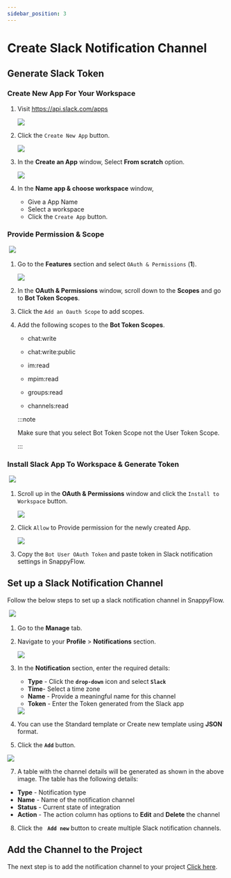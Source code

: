 ```yaml
---
sidebar_position: 3 
---
```

# Create Slack Notification Channel

## Generate Slack Token
### Create New App For Your Workspace

1. Visit https://api.slack.com/apps

   <img src="/img/Notifications/Slack/image_4.png" />

2. Click the `Create New App` button.

   <img src="/img/Notifications/Slack/image_7.png" />

3. In the **Create an App** window, Select **From scratch** option.

   <img src="/img/Notifications/Slack/image_8.png" />

4. In the **Name app & choose workspace** window,

   - Give a App Name
   - Select a workspace 
   - Click the `Create App` button.

### Provide Permission & Scope

​       <img src="/img/Notifications/Slack/image_10.png" />

1. Go to the **Features** section and select `OAuth & Permissions` (**1**).

   <img src="/img/Notifications/Slack/image_11.png" />

2. In the **OAuth & Permissions** window, scroll down to the **Scopes** and go to **Bot Token Scopes**.

3. Click the `Add an Oauth Scope` to add scopes.

4. Add the following scopes to the **Bot Token Scopes**.

   - chat:write

   - chat:write:public
   - im:read
   - mpim:read
   - groups:read
   - channels:read

   :::note

   Make sure that you select Bot Token Scope not the User Token Scope. 

   :::

### Install Slack App To Workspace & Generate Token

​       <img src="/img/Notifications/Slack/image_13.png" />

1. Scroll up in the **OAuth & Permissions** window and click the `Install to Workspace` button.

   <img src="/img/Notifications/Slack/image_14.png" />

2. Click `Allow` to Provide permission for the newly created App.

   <img src="/img/Notifications/Slack/image_15.png" />

3. Copy the `Bot User OAuth Token` and paste token in Slack notification settings in SnappyFlow.

## Set up a Slack Notification Channel

Follow the below steps to set up a slack notification channel in SnappyFlow.

​       <img src="/img/Notifications/Slack/image_21.png" />

1. Go to the **Manage** tab.

2. Navigate to your **Profile** > **Notifications** section.

   <img src="/img/Notifications/Slack/image_18.png" />

3. In the **Notification** section, enter the required details:

   - **Type** - Click the **`drop-down`** icon and select **`Slack`**
   - **Time**- Select a time zone
   - **Name** - Provide a meaningful name for this channel
   - **Token** - Enter the Token generated from the Slack app

   <img src="/img/Notifications/Slack/image_19.png" />

4. You can use the Standard template or Create new template using **JSON** format.

5. Click the **`Add`** button.

<img src="/img/Notifications/Slack/image_20.png" />

7. A table with the channel details will be generated as shown in the above image. The table has the following details:

- **Type** - Notification type
- **Name** - Name of the notification channel
- **Status** - Current state of integration
- **Action** - The action column has options to **Edit** and **Delete** the channel

8. Click the **` Add new`** button to create multiple Slack notification channels.

## Add the Channel to the Project
The next step is to add the notification channel to your project [Click here](/docs/Alerts_notifications/Notifications/Map_Notification_Alerts/map_projects_to_channels).

